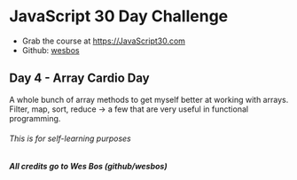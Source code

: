# JavaScript 30 Day Challenge
- Grab the course at <a href="https://JavaScript30.com">https://JavaScript30.com</a>
- Github: <a href="https://github.com/wesbos">wesbos</a>


## Day 4 - Array Cardio Day

A whole bunch of array methods to get myself better at working with arrays. Filter, map, sort, reduce -> a few that are very useful in functional programming. 

###### This is for self-learning purposes
##### All credits go to Wes Bos (github/wesbos)